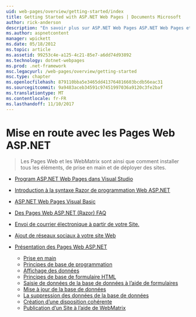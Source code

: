 ```yaml
---
uid: web-pages/overview/getting-started/index
title: Getting Started with ASP.NET Web Pages | Documents Microsoft
author: rick-anderson
description: "En savoir plus sur ASP.NET Web Pages ASP.NET Web Pages et la nouvelle syntaxe Razor fournissent un moyen rapide et abordable léger pour combiner du code serveur avec HTML t..."
ms.author: aspnetcontent
manager: wpickett
ms.date: 05/18/2012
ms.topic: article
ms.assetid: 99253c4e-a125-4c21-85e7-a6dd74d93892
ms.technology: dotnet-webpages
ms.prod: .net-framework
msc.legacyurl: /web-pages/overview/getting-started
msc.type: chapter
ms.openlocfilehash: 879110bba5e3465dd413764816603bcdb56eac31
ms.sourcegitcommit: 9a9483aceb34591c97451997036a9120c3fe2baf
ms.translationtype: MT
ms.contentlocale: fr-FR
ms.lasthandoff: 11/10/2017
---
```

<a name="getting-started-with-aspnet-web-pages"></a>Mise en route avec les Pages Web ASP.NET
====================
> Les Pages Web et les WebMatrix sont ainsi que comment installer tous les éléments, de prise en main et de déployer des sites.


- [Program ASP.NET Web Pages dans Visual Studio](program-asp-net-web-pages-in-visual-studio.md)
- [Introduction à la syntaxe Razor de programmation Web ASP.NET](introducing-razor-syntax-c.md)
- [ASP.NET Web Pages Visual Basic](introducing-razor-syntax-vb.md)
- [Des Pages Web ASP.NET (Razor) FAQ](aspnet-web-pages-razor-faq.md)
- [Envoi de courrier électronique à partir de votre Site.](11-adding-email-to-your-web-site.md)
- [Ajout de réseaux sociaux à votre site Web](13-adding-social-networking-to-your-web-site.md)
- [Présentation des Pages Web ASP.NET](introducing-aspnet-web-pages-2/index.md)

    - [Prise en main](introducing-aspnet-web-pages-2/getting-started.md)
    - [Principes de base de programmation](introducing-aspnet-web-pages-2/intro-to-web-pages-programming.md)
    - [Affichage des données](introducing-aspnet-web-pages-2/displaying-data.md)
    - [Principes de base de formulaire HTML](introducing-aspnet-web-pages-2/form-basics.md)
    - [Saisie de données de la base de données à l’aide de formulaires](introducing-aspnet-web-pages-2/entering-data.md)
    - [Mise à jour de la base de données](introducing-aspnet-web-pages-2/updating-data.md)
    - [La suppression des données de la base de données](introducing-aspnet-web-pages-2/deleting-data.md)
    - [Création d’une disposition cohérente](introducing-aspnet-web-pages-2/layouts.md)
    - [Publication d’un Site à l’aide de WebMatrix](introducing-aspnet-web-pages-2/publishing.md)
